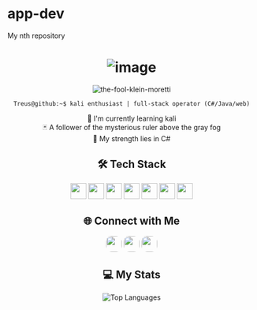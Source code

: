 # app-dev
My nth repository
<div align="center">

# ![image](https://github.com/user-attachments/assets/36e48651-a95a-4180-b2f6-80d5fefa3948)

![the-fool-klein-moretti](https://github.com/user-attachments/assets/c8d8f0e2-17a7-4eed-8abd-5a64831d3edf)

`Treus@github:~$ kali enthusiast | full-stack operator (C#/Java/web)`

🌱 I'm currently learning kali  
🃏 A follower of the mysterious ruler above the gray fog  
🎲 My strength lies in C#  

## 🛠️ Tech Stack  
<a href="https://www.kali.org/"><img src="https://img.shields.io/badge/Kali_Linux-557C94?style=for-the-badge&logo=kali-linux&logoColor=white" height="32"></a> 
<a href="https://learn.microsoft.com/en-us/dotnet/csharp/"><img src="https://img.shields.io/badge/C%23-239120?style=for-the-badge&logo=c-sharp&logoColor=white" height="32"></a> 
<a href="https://www.java.com/"><img src="https://img.shields.io/badge/Java-ED8B00?style=for-the-badge&logo=java&logoColor=white" height="32"></a> 
<a href="https://developer.mozilla.org/en-US/docs/Web/JavaScript"><img src="https://img.shields.io/badge/JavaScript-F7DF1E?style=for-the-badge&logo=javascript&logoColor=black" height="32"></a> 
<a href="https://www.php.net/"><img src="https://img.shields.io/badge/PHP-777BB4?style=for-the-badge&logo=php&logoColor=white" height="32"></a> 
<a href="https://developer.mozilla.org/en-US/docs/Web/HTML"><img src="https://img.shields.io/badge/HTML5-E34F26?style=for-the-badge&logo=html5&logoColor=white" height="32"></a> 
<a href="https://www.mysql.com/"><img src="https://img.shields.io/badge/MySQL-4479A1?style=for-the-badge&logo=mysql&logoColor=white" height="32"></a>  

## 🌐 Connect with Me  
<a href="https://github.com/Treusu"><img src="https://img.shields.io/badge/GitHub-181717?style=for-the-badge&logo=github&logoColor=white&logoWidth=20" height="32" style="border-radius:12px"></a> 
<a href="https://ph.jobstreet.com/profile/richard-cubia-QQ54l2dckp"><img src="https://img.shields.io/badge/JobStreet-FF0000?style=for-the-badge&logo=data:image/svg+xml;base64,PHN2ZyB4bWxucz0iaHR0cDovL3d3dy53My5vcmcvMjAwMC9zdmciIHZpZXdCb3g9IjAgMCAyNDAgODAiPjxwYXRoIGZpbGw9IiNGRkYiIGQ9Ik0yMjQgMEgxNnY4MGgyMDhWMEgzMmw0OCA0OEg4MHYzMmgzMlY0OGg0OHoiLz48L3N2Zz4=&logoColor=white&logoWidth=20" height="32" style="border-radius:12px"></a> 
<a href="https://www.facebook.com/TreusKun"><img src="https://img.shields.io/badge/Facebook-1877F2?style=for-the-badge&logo=facebook&logoColor=white&logoWidth=20" height="32" style="border-radius:12px"></a>

## 💻 My Stats 
![Top Languages](https://github-readme-stats.vercel.app/api/top-langs/?username=Treusu&layout=donut&title_color=ffffff&text_color=FFFFFF&bg_color=000000&border_radius=20)
</div>
